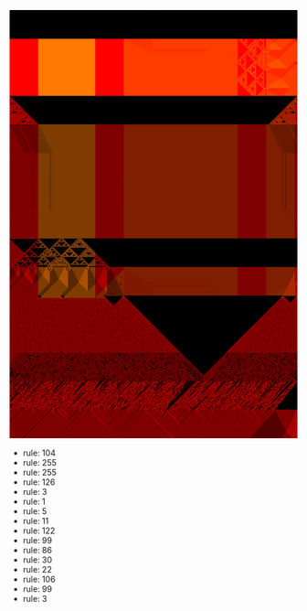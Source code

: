 ![photo](./output.png) 
 * rule: 104
* rule: 255
* rule: 255
* rule: 126
* rule: 3
* rule: 1
* rule: 5
* rule: 11
* rule: 122
* rule: 99
* rule: 86
* rule: 30
* rule: 22
* rule: 106
* rule: 99
* rule: 3
